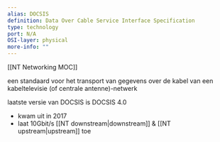 ```yaml
---
alias: DOCSIS
definition: Data Over Cable Service Interface Specification
type: technology
port: N/A
OSI-layer: physical
more-info: ""
---
```

[[NT Networking MOC]]

een standaard voor het transport van gegevens over de kabel van een kabeltelevisie (of centrale antenne)-netwerk

laatste versie van DOCSIS is DOCSIS 4.0
- kwam uit in 2017 
- laat 10Gbit/s [[NT downstream|downstream]] & [[NT upstream|upstream]] toe

 